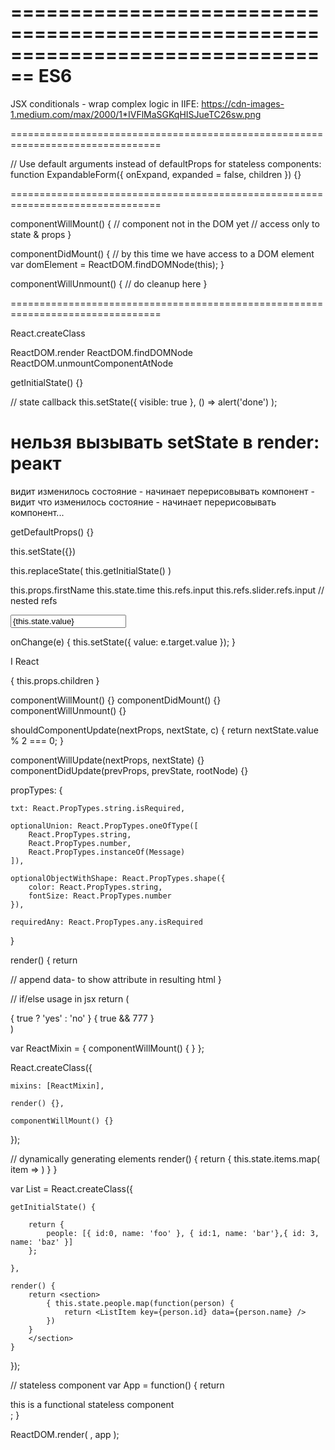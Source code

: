 ================================================================================
ES6
================================================================================

JSX conditionals - wrap complex logic in IIFE:
https://cdn-images-1.medium.com/max/2000/1*IVFlMaSGKqHISJueTC26sw.png

================================================================================

// Use default arguments instead of defaultProps for stateless components:
function ExpandableForm({ onExpand, expanded = false, children }) {}

================================================================================

componentWillMount() {
    // component not in the DOM yet
    // access only to state & props
}

componentDidMount() {
    // by this time we have access to a DOM element
    var domElement = ReactDOM.findDOMNode(this);
}

componentWillUnmount() {
    // do cleanup here
}

================================================================================

React.createClass

ReactDOM.render
ReactDOM.findDOMNode
ReactDOM.unmountComponentAtNode

getInitialState() {}

// state callback
this.setState({ visible: true }, () => alert('done') );

# нельзя вызывать setState в render: реакт
видит изменилось состояние - начинает перерисовывать компонент - видит что
изменилось состояние - начинает перерисовывать компонент...

getDefaultProps() {}

this.setState({})

this.replaceState( this.getInitialState() )

this.props.firstName
this.state.time
this.refs.input
this.refs.slider.refs.input                       // nested refs

<input value={this.state.value} onChange={this.onChange} />

onChange(e) {
    this.setState({ value: e.target.value });
}


<BButton>I <BHeart/> React</BButton>
<div>{ this.props.children }</div>


componentWillMount() {}
componentDidMount() {}
componentWillUnmount() {}

shouldComponentUpdate(nextProps, nextState, c) {
    return nextState.value % 2 === 0;
}

componentWillUpdate(nextProps, nextState) {}
componentDidUpdate(prevProps, prevState, rootNode) {}

propTypes: {

    txt: React.PropTypes.string.isRequired,

    optionalUnion: React.PropTypes.oneOfType([
        React.PropTypes.string,
        React.PropTypes.number,
        React.PropTypes.instanceOf(Message)
    ]),

    optionalObjectWithShape: React.PropTypes.shape({
        color: React.PropTypes.string,
        fontSize: React.PropTypes.number
    }),

    requiredAny: React.PropTypes.any.isRequired

}

render() {
    return <div data-rendered="true"></div>                   // append data- to show attribute in resulting html
}

// if/else usage in jsx
    return (<div>
        { true ? 'yes' : 'no' }
        { true && 777         }
    </div>)




var ReactMixin = {
    componentWillMount() { }
};

React.createClass({

    mixins: [ReactMixin],

    render() {},

    componentWillMount() {}
});





// dynamically generating elements
render() {
    return { this.state.items.map( item => <Element key={item.id} someData={item.value} /> ) }
}

var List = React.createClass({

    getInitialState() {

        return {
            people: [{ id:0, name: 'foo' }, { id:1, name: 'bar'},{ id: 3, name: 'baz' }]
        };

    },

    render() {
        return <section>
            { this.state.people.map(function(person) {
                return <ListItem key={person.id} data={person.name} />
            })
        }
        </section>
    }

});


// stateless component
var App = function() {
    return <div>this is a functional stateless component</div>;
}

ReactDOM.render( <App/>, app );
